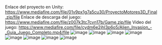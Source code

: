 Enlace del proyecto en Unity: https://www.mediafire.com/file/01v9px1g7a5cu30/ProyectoMotores3D_Final.zip/file
Enlace de descarga del juego: https://www.mediafire.com/file/z007k3tc7cvn17b/Game.zip/file
Video del juego: https://www.mediafire.com/file/cydm6e2jhl3p6o5/Alien_Invasion_-_Guia_Juego_Completo.mp4/file
![image](https://github.com/MrAntonio7/SimleGTAwithUnity/assets/25661306/c830c06b-918c-48da-84e3-97a50255cf09)
![image](https://github.com/MrAntonio7/SimleGTAwithUnity/assets/25661306/d655c6dd-7d01-47c7-a5c0-5328ba061478)
![image](https://github.com/MrAntonio7/SimleGTAwithUnity/assets/25661306/fc7360c1-d014-4931-b934-04dbe1c0f5b1)
![image](https://github.com/MrAntonio7/SimleGTAwithUnity/assets/25661306/585a0aba-82f3-4d71-b555-5d2341aefd1c)
![image](https://github.com/MrAntonio7/SimleGTAwithUnity/assets/25661306/eb22aac7-16b3-431b-80c9-a43468053caf)
![image](https://github.com/MrAntonio7/SimleGTAwithUnity/assets/25661306/f0bd4485-1287-4bc8-9c11-30d8f7d23646)
![image](https://github.com/MrAntonio7/SimleGTAwithUnity/assets/25661306/597c7054-0c16-4ba5-8072-05095402698d)
![image](https://github.com/MrAntonio7/SimleGTAwithUnity/assets/25661306/6e44a740-27b1-4d2d-b2a4-ad5cba2fdcbb)

